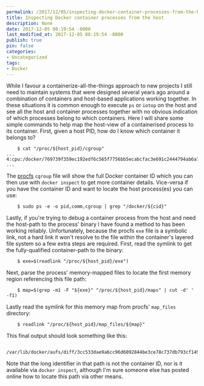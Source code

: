 ```yaml
---
permalink: /2017/12/05/inspecting-docker-container-processes-from-the-host/
title: Inspecting Docker container processes from the host
description: None
date: 2017-12-05 08:19:54 -0000
last_modified_at: 2017-12-05 08:19:54 -0000
publish: true
pin: false
categories:
- Uncategorized
tags:
- Docker
---
```

While I favour a containerize-all-the-things approach to new projects I still need to maintain systems that were designed several years ago around a combination of containers and host-based applications working together. In these situations it is common enough to execute `ps` or `iotop` on the host and see all the host and container processes together with no obvious indication of which processes belong to which containers. Here I will share some simple commands to help map the host-view of a containerised process to its container. First, given a host PID, how do I know which container it belongs to?
  
        $ cat "/proc/${host_pid}/cgroup"
    ...
    4:cpu:/docker/769739f359ec192edf6c565f7756bb5ecabcfac3e691c2444794ab6a7d398e39
    ...

The [procfs](https://www.kernel.org/doc/Documentation/filesystems/proc.txt) `cgroup` file will show the full Docker container ID which you can then use with `docker inspect` to get more container details. Vice-versa if you have the container ID and want to locate the host process(es) you can use:
  
        $ sudo ps -e -o pid,comm,cgroup | grep "/docker/${cid}"

Lastly, if you're trying to debug a container process from the host and need the host-path to the process' binary I have found a method to has been working reliably. Unfortunately, because the procfs `exe` file is a symbolic link, not a hard link it won't resolve to the file within the container's layered file system so a few extra steps are required. First, read the symlink to get the fully-qualified container-path to the binary:
  
        $ exe=$(readlink "/proc/${host_pid}/exe")

Next, parse the process' memory-mapped files to locate the first memory region referencing this file path:
  
        $ map=$(grep -m1 -F "${exe}" "/proc/${host_pid}/maps" | cut -d' ' -f1)

Lastly read the symlink for this memory map from procfs' `map_files` directory:
  
        $ readlink "/proc/${host_pid}/map_files/${map}"

This final output should look something like this:
  
        /var/lib/docker/aufs/diff/3cc533dae9a6cc96d6092844be3ce78c737db793cf1493b9f47e652e96bfd71e/bin/sleep

Note that the long identifier in that path is not the container ID, nor is it available via `docker inspect`, although I'm sure someone else has posted online how to locate this path via other means.
